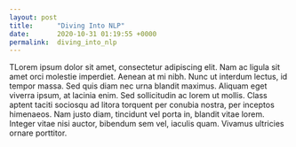 ```yaml
---
layout: post
title:      "Diving Into NLP"
date:       2020-10-31 01:19:55 +0000
permalink:  diving_into_nlp
---
```



TLorem ipsum dolor sit amet, consectetur adipiscing elit. Nam ac ligula sit amet orci molestie imperdiet. Aenean at mi nibh. Nunc ut interdum lectus, id tempor massa. Sed quis diam nec urna blandit maximus. Aliquam eget viverra ipsum, at lacinia enim. Sed sollicitudin ac lorem ut mollis. Class aptent taciti sociosqu ad litora torquent per conubia nostra, per inceptos himenaeos. Nam justo diam, tincidunt vel porta in, blandit vitae lorem. Integer vitae nisi auctor, bibendum sem vel, iaculis quam. Vivamus ultricies ornare porttitor.
